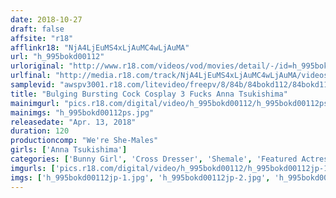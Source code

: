 ```yaml
---
date: 2018-10-27
draft: false
affsite: "r18"
afflinkr18: "NjA4LjEuMS4xLjAuMC4wLjAuMA"
url: "h_995bokd00112"
urloriginal: "http://www.r18.com/videos/vod/movies/detail/-/id=h_995bokd00112"
urlfinal: "http://media.r18.com/track/NjA4LjEuMS4xLjAuMC4wLjAuMA/videos/vod/movies/detail/-/id=h_995bokd00112"
samplevid: "awspv3001.r18.com/litevideo/freepv/8/84b/84bokd112/84bokd112_dmb_w.mp4"
title: "Bulging Bursting Cock Cosplay 3 Fucks Anna Tsukishima"
mainimgurl: "pics.r18.com/digital/video/h_995bokd00112/h_995bokd00112ps.jpg"
mainimgs: "h_995bokd00112ps.jpg"
releasedate: "Apr. 13, 2018"
duration: 120
productioncomp: "We're She-Males"
girls: ['Anna Tsukishima']
categories: ['Bunny Girl', 'Cross Dresser', 'Shemale', 'Featured Actress', 'Cosplay', 'Creampie', 'Anal Sex', 'Hi-Def']
imgurls: ['pics.r18.com/digital/video/h_995bokd00112/h_995bokd00112jp-1.jpg', 'pics.r18.com/digital/video/h_995bokd00112/h_995bokd00112jp-2.jpg', 'pics.r18.com/digital/video/h_995bokd00112/h_995bokd00112jp-3.jpg', 'pics.r18.com/digital/video/h_995bokd00112/h_995bokd00112jp-4.jpg', 'pics.r18.com/digital/video/h_995bokd00112/h_995bokd00112jp-5.jpg', 'pics.r18.com/digital/video/h_995bokd00112/h_995bokd00112jp-6.jpg', 'pics.r18.com/digital/video/h_995bokd00112/h_995bokd00112jp-7.jpg', 'pics.r18.com/digital/video/h_995bokd00112/h_995bokd00112jp-8.jpg', 'pics.r18.com/digital/video/h_995bokd00112/h_995bokd00112jp-9.jpg', 'pics.r18.com/digital/video/h_995bokd00112/h_995bokd00112jp-10.jpg', 'pics.r18.com/digital/video/h_995bokd00112/h_995bokd00112jp-11.jpg', 'pics.r18.com/digital/video/h_995bokd00112/h_995bokd00112jp-12.jpg', 'pics.r18.com/digital/video/h_995bokd00112/h_995bokd00112jp-13.jpg', 'pics.r18.com/digital/video/h_995bokd00112/h_995bokd00112jp-14.jpg', 'pics.r18.com/digital/video/h_995bokd00112/h_995bokd00112jp-15.jpg', 'pics.r18.com/digital/video/h_995bokd00112/h_995bokd00112jp-16.jpg', 'pics.r18.com/digital/video/h_995bokd00112/h_995bokd00112jp-17.jpg', 'pics.r18.com/digital/video/h_995bokd00112/h_995bokd00112jp-18.jpg', 'pics.r18.com/digital/video/h_995bokd00112/h_995bokd00112jp-19.jpg', 'pics.r18.com/digital/video/h_995bokd00112/h_995bokd00112jp-20.jpg']
imgs: ['h_995bokd00112jp-1.jpg', 'h_995bokd00112jp-2.jpg', 'h_995bokd00112jp-3.jpg', 'h_995bokd00112jp-4.jpg', 'h_995bokd00112jp-5.jpg', 'h_995bokd00112jp-6.jpg', 'h_995bokd00112jp-7.jpg', 'h_995bokd00112jp-8.jpg', 'h_995bokd00112jp-9.jpg', 'h_995bokd00112jp-10.jpg', 'h_995bokd00112jp-11.jpg', 'h_995bokd00112jp-12.jpg', 'h_995bokd00112jp-13.jpg', 'h_995bokd00112jp-14.jpg', 'h_995bokd00112jp-15.jpg', 'h_995bokd00112jp-16.jpg', 'h_995bokd00112jp-17.jpg', 'h_995bokd00112jp-18.jpg', 'h_995bokd00112jp-19.jpg', 'h_995bokd00112jp-20.jpg']
---
```

